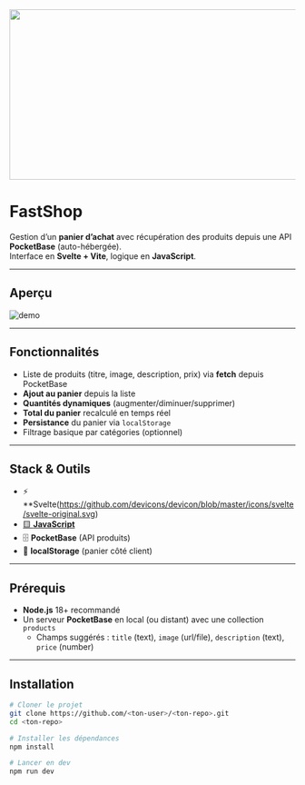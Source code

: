 <div align="center">
  <img src="https://media.giphy.com/media/iIqmM5tTjmpOB9mpbn/giphy.gif" width="600" height="300"/>
</div>

# FastShop

Gestion d’un **panier d’achat** avec récupération des produits depuis une API **PocketBase** (auto-hébergée).  
Interface en **Svelte + Vite**, logique en **JavaScript**.

---

## Aperçu

![demo](./static/fastshop-demo.gif)
<!-- Remplace le chemin ci-dessus par TON gif (le même que ta capture). 
     Par ex. mets ton .gif dans /static et garde ce nom, ou change le lien. -->

---

## Fonctionnalités

- Liste de produits (titre, image, description, prix) via **fetch** depuis PocketBase
- **Ajout au panier** depuis la liste
- **Quantités dynamiques** (augmenter/diminuer/supprimer)
- **Total du panier** recalculé en temps réel
- **Persistance** du panier via `localStorage`
- Filtrage basique par catégories (optionnel)

---

## Stack & Outils

- ⚡ **Svelte(https://github.com/devicons/devicon/blob/master/icons/svelte/svelte-original.svg)
- [🟨 **JavaScript**](https://github.com/devicons/devicon/blob/master/icons/javascript/javascript-original.svg)
- 🗄️ **PocketBase** (API produits)
- 💾 **localStorage** (panier côté client)

---

## Prérequis

- **Node.js** 18+ recommandé
- Un serveur **PocketBase** en local (ou distant) avec une collection `products`
  - Champs suggérés : `title` (text), `image` (url/file), `description` (text), `price` (number)

---

## Installation

```bash
# Cloner le projet
git clone https://github.com/<ton-user>/<ton-repo>.git
cd <ton-repo>

# Installer les dépendances
npm install

# Lancer en dev
npm run dev
